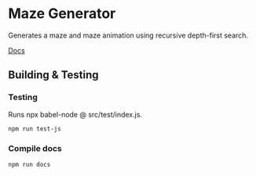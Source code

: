 # Maze Generator
Generates a maze and maze animation using recursive depth-first search.

[Docs](https://roblaughlin.github.io/maze-generator)

## Building & Testing

### Testing
Runs npx babel-node @ src/test/index.js.
```
npm run test-js
```

### Compile docs
```
npm run docs
```